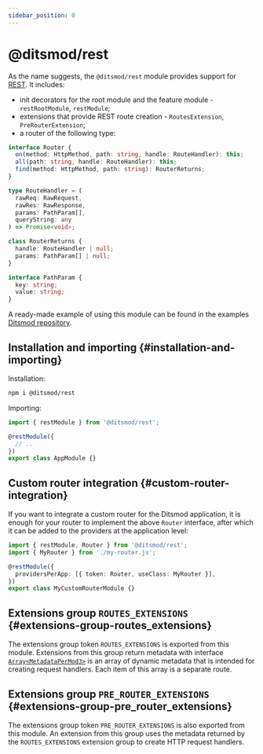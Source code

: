 ```yaml
---
sidebar_position: 0
---
```


# @ditsmod/rest

As the name suggests, the `@ditsmod/rest` module provides support for [REST][0]. It includes:

- init decorators for the root module and the feature module - `restRootModule`, `restModule`;
- extensions that provide REST route creation - `RoutesExtension`, `PreRouterExtension`;
- a router of the following type:

```ts
interface Router {
  on(method: HttpMethod, path: string, handle: RouteHandler): this;
  all(path: string, handle: RouteHandler): this;
  find(method: HttpMethod, path: string): RouterReturns;
}

type RouteHandler = (
  rawReq: RawRequest,
  rawRes: RawResponse,
  params: PathParam[],
  queryString: any
) => Promise<void>;

class RouterReturns {
  handle: RouteHandler | null;
  params: PathParam[] | null;
}

interface PathParam {
  key: string;
  value: string;
}
```

A ready-made example of using this module can be found in the examples [Ditsmod repository][1].

## Installation and importing {#installation-and-importing}

Installation:

```bash
npm i @ditsmod/rest
```

Importing:

```ts
import { restModule } from '@ditsmod/rest';

@restModule({
  // ..
})
export class AppModule {}
```

## Custom router integration {#custom-router-integration}

If you want to integrate a custom router for the Ditsmod application, it is enough for your router to implement the above `Router` interface, after which it can be added to the providers at the application level:

```ts
import { restModule, Router } from '@ditsmod/rest';
import { MyRouter } from './my-router.js';

@restModule({
  providersPerApp: [{ token: Router, useClass: MyRouter }],
})
export class MyCustomRouterModule {}
```

## Extensions group `ROUTES_EXTENSIONS` {#extensions-group-routes_extensions}

The extensions group token `ROUTES_EXTENSIONS` is exported from this module. Extensions from this group return metadata with interface [`Array<MetadataPerMod3>`][2] is an array of dynamic metadata that is intended for creating request handlers. Each item of this array is a separate route.

## Extensions group `PRE_ROUTER_EXTENSIONS` {#extensions-group-pre_router_extensions}

The extensions group token `PRE_ROUTER_EXTENSIONS` is also exported from this module. An extension from this group uses the metadata returned by the `ROUTES_EXTENSIONS` extension group to create HTTP request handlers.

[0]: https://en.wikipedia.org/wiki/REST
[1]: https://github.com/ditsmod/ditsmod/tree/main/examples/01-hello-world
[2]: https://github.com/ditsmod/ditsmod/blob/core-2.54.0/packages/core/src/types/metadata-per-mod.ts#L58-L74
[3]: https://github.com/ditsmod/ditsmod/blob/body-parser-2.16.0/packages/body-parser/src/body-parser.extension.ts#L54
